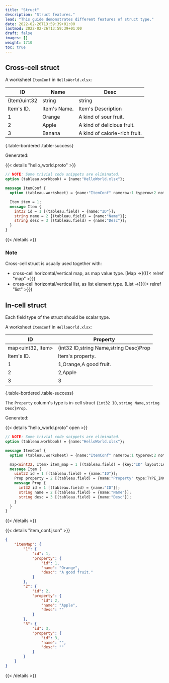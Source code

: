 ```yaml
---
title: "Struct"
description: "Struct features."
lead: "This guide demonstrates different features of struct type."
date: 2022-02-26T13:59:39+01:00
lastmod: 2022-02-26T13:59:39+01:00
draft: false
images: []
weight: 1710
toc: true
---
```


## Cross-cell struct

A worksheet `ItemConf` in `HelloWorld.xlsx`:

| ID           | Name         | Desc                          |
|--------------|--------------|-------------------------------|
| {Item}uint32 | string       | string                        |
| Item's ID.   | Item's Name. | Item's Description            |
| 1            | Orange       | A kind of sour fruit.         |
| 2            | Apple        | A kind of delicious fruit.    |
| 3            | Banana       | A kind of calorie-rich fruit. |
{.table-bordered .table-success}

Generated:

{{< details "hello_world.proto" >}}

```protobuf
// NOTE: Some trivial code snippets are eliminated.
option (tableau.workbook) = {name:"HelloWorld.xlsx"};

message ItemConf {
  option (tableau.worksheet) = {name:"ItemConf" namerow:1 typerow:2 noterow:3 datarow:4};

  Item item = 1;
  message Item {
    int32 id = 1 [(tableau.field) = {name:"ID"}];
    string name = 2 [(tableau.field) = {name:"Name"}];
    string desc = 3 [(tableau.field) = {name:"Desc"}];
  }
}
```

{{< /details >}}

### Note

Cross-cell struct is usually used together with:

- cross-cell horizontal/vertical map, as map value type. [Map →]({{< relref "map" >}})
- cross-cell horizontal/vertical list, as list element type. [List →]({{< relref "list" >}})

## In-cell struct

Each field type of the struct should be scalar type.

A worksheet `ItemConf` in `HelloWorld.xlsx`:

| ID                | Property                               |
|-------------------|----------------------------------------|
| map<uint32, Item> | {int32 ID,string Name,string Desc}Prop |
| Item's ID.        | Item's property.                       |
| 1                 | 1,Orange,A good fruit.                 |
| 2                 | 2,Apple                                |
| 3                 | 3                                      |
{.table-bordered .table-success}

The `Property` column's type is in-cell struct `{int32 ID,string Name,string Desc}Prop`.

Generated:

{{< details "hello_world.proto" open >}}

```protobuf
// NOTE: Some trivial code snippets are eliminated.
option (tableau.workbook) = {name:"HelloWorld.xlsx"};

message ItemConf {
  option (tableau.worksheet) = {name:"ItemConf" namerow:1 typerow:2 noterow:3 datarow:4};

  map<uint32, Item> item_map = 1 [(tableau.field) = {key:"ID" layout:LAYOUT_VERTICAL}];
  message Item {
    uint32 id = 1 [(tableau.field) = {name:"ID"}];
    Prop property = 2 [(tableau.field) = {name:"Property" type:TYPE_INCELL_STRUCT}];
    message Prop {
      int32 id = 1 [(tableau.field) = {name:"ID"}];
      string name = 2 [(tableau.field) = {name:"Name"}];
      string desc = 3 [(tableau.field) = {name:"Desc"}];
    }
  }
}
```

{{< /details >}}

{{< details "item_conf.json" >}}

```json
{
    "itemMap": {
        "1": {
            "id": 1,
            "property": {
                "id": 1,
                "name": "Orange",
                "desc": "A good fruit."
            }
        },
        "2": {
            "id": 2,
            "property": {
                "id": 2,
                "name": "Apple",
                "desc": ""
            }
        },
        "3": {
            "id": 3,
            "property": {
                "id": 3,
                "name": "",
                "desc": ""
            }
        }
    }
}
```

{{< /details >}}
